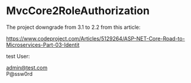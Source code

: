 # MvcCore2RoleAuthorization

The project downgrade from 3.1 to 2.2 from this article:

https://www.codeproject.com/Articles/5129264/ASP-NET-Core-Road-to-Microservices-Part-03-Identit


test User:

admin@test.com   
P@ssw0rd
